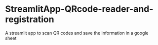# StreamlitApp-QRcode-reader-and-registration
A streamlit app to scan QR codes and save the information in a google sheet
